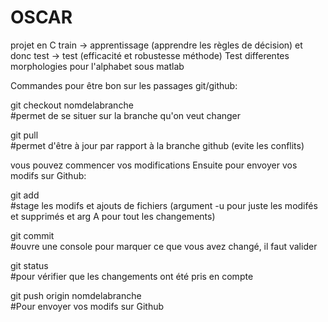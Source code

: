 # OSCAR
projet en C
train -> apprentissage (apprendre les règles de décision) et donc test -> test (efficacité et robustesse méthode)
Test  differentes morphologies pour l'alphabet sous matlab 


Commandes pour être bon sur les passages git/github:

git checkout nomdelabranche                               
#permet de se situer sur la branche qu'on veut changer

git pull                                                 
#permet d'être à jour par rapport à la branche github (evite les conflits)

vous pouvez commencer vos modifications
Ensuite pour envoyer vos modifs sur Github:

git add                                                   
#stage les modifs et ajouts de fichiers (argument -u pour juste les modifés et supprimés et arg A pour tout les changements)

git commit                                                
#ouvre une console pour marquer ce que vous avez changé, il faut valider

git status                                                
#pour vérifier que les changements ont été pris en compte

git push origin nomdelabranche                            
#Pour envoyer vos modifs sur Github

